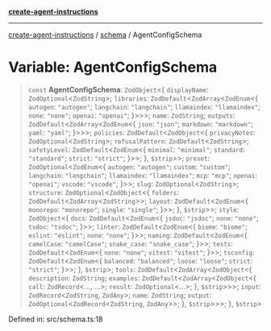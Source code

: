 [**create-agent-instructions**](/docs/api)

***

[create-agent-instructions](/docs/api/modules) / [schema](/docs/api) / AgentConfigSchema

# Variable: AgentConfigSchema

> `const` **AgentConfigSchema**: `ZodObject`\<\{ `displayName`: `ZodOptional`\<`ZodString`\>; `libraries`: `ZodDefault`\<`ZodArray`\<`ZodEnum`\<\{ `autogen`: `"autogen"`; `langchain`: `"langchain"`; `llamaindex`: `"llamaindex"`; `none`: `"none"`; `openai`: `"openai"`; \}\>\>\>; `name`: `ZodString`; `outputs`: `ZodDefault`\<`ZodArray`\<`ZodEnum`\<\{ `json`: `"json"`; `markdown`: `"markdown"`; `yaml`: `"yaml"`; \}\>\>\>; `policies`: `ZodDefault`\<`ZodObject`\<\{ `privacyNotes`: `ZodOptional`\<`ZodString`\>; `refusalPattern`: `ZodDefault`\<`ZodString`\>; `safetyLevel`: `ZodDefault`\<`ZodEnum`\<\{ `minimal`: `"minimal"`; `standard`: `"standard"`; `strict`: `"strict"`; \}\>\>; \}, `$strip`\>\>; `preset`: `ZodOptional`\<`ZodEnum`\<\{ `autogen`: `"autogen"`; `custom`: `"custom"`; `langchain`: `"langchain"`; `llamaindex`: `"llamaindex"`; `mcp`: `"mcp"`; `openai`: `"openai"`; `vscode`: `"vscode"`; \}\>\>; `slug`: `ZodOptional`\<`ZodString`\>; `structure`: `ZodOptional`\<`ZodObject`\<\{ `folders`: `ZodDefault`\<`ZodArray`\<`ZodString`\>\>; `layout`: `ZodDefault`\<`ZodEnum`\<\{ `monorepo`: `"monorepo"`; `single`: `"single"`; \}\>\>; \}, `$strip`\>\>; `style`: `ZodObject`\<\{ `docs`: `ZodDefault`\<`ZodEnum`\<\{ `jsdoc`: `"jsdoc"`; `none`: `"none"`; `tsdoc`: `"tsdoc"`; \}\>\>; `linter`: `ZodDefault`\<`ZodEnum`\<\{ `biome`: `"biome"`; `eslint`: `"eslint"`; `none`: `"none"`; \}\>\>; `naming`: `ZodDefault`\<`ZodEnum`\<\{ `camelCase`: `"camelCase"`; `snake_case`: `"snake_case"`; \}\>\>; `tests`: `ZodDefault`\<`ZodEnum`\<\{ `none`: `"none"`; `vitest`: `"vitest"`; \}\>\>; `tsconfig`: `ZodDefault`\<`ZodEnum`\<\{ `balanced`: `"balanced"`; `loose`: `"loose"`; `strict`: `"strict"`; \}\>\>; \}, `$strip`\>; `tools`: `ZodDefault`\<`ZodArray`\<`ZodObject`\<\{ `description`: `ZodString`; `examples`: `ZodDefault`\<`ZodArray`\<`ZodObject`\<\{ `call`: `ZodRecord`\<..., ...\>; `result`: `ZodOptional`\<...\>; \}, `$strip`\>\>\>; `input`: `ZodRecord`\<`ZodString`, `ZodAny`\>; `name`: `ZodString`; `output`: `ZodOptional`\<`ZodRecord`\<`ZodString`, `ZodAny`\>\>; \}, `$strip`\>\>\>; \}, `$strip`\>

Defined in: src/schema.ts:18
